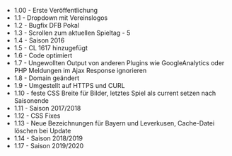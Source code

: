  * 1.00 - Erste Veröffentlichung
 * 1.1  - Dropdown mit Vereinslogos
 * 1.2  - Bugfix DFB Pokal
 * 1.3  - Scrollen zum aktuellen Spieltag - 5
 * 1.4  - Saison 2016
 * 1.5  - CL 1617 hinzugefügt
 * 1.6  - Code optimiert
 * 1.7  - Ungewollten Output von anderen Plugins wie GoogleAnalytics oder PHP Meldungen im Ajax Response ignorieren
 * 1.8  - Domain geändert
 * 1.9  - Umgestellt auf HTTPS und CURL
 * 1.10 - feste CSS Breite für Bilder, letztes Spiel als current setzen nach Saisonende
 * 1.11 - Saison 2017/2018
 * 1.12 - CSS Fixes
 * 1.13 - Neue Bezeichnungen für Bayern und Leverkusen, Cache-Datei löschen bei Update
 * 1.14 - Saison 2018/2019
 * 1.17 - Saison 2019/2020
